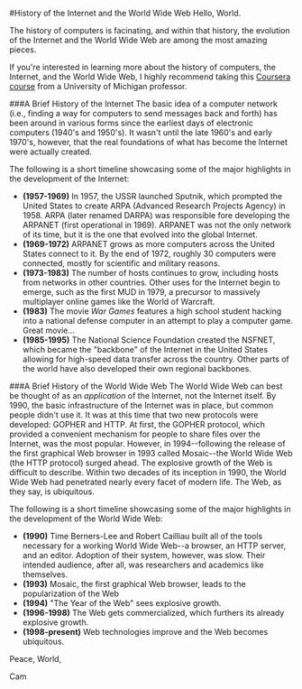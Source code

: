 #History of the Internet and the World Wide Web
Hello, World.

The history of computers is facinating, and within that history, the evolution of the Internet and the World Wide Web are among the most amazing pieces.

If you're interested in learning more about the history of computers, the Internet, and the World Wide Web, I highly recommend taking this [Coursera course](https://class.coursera.org/insidetheinternet-2012-001) from a University of Michigan professor.

###A Brief History of the Internet
The basic idea of a computer network (i.e., finding a way for computers to send messages back and forth) has been around in various forms since the earliest days of electronic computers (1940's and 1950's). It wasn't until the late 1960's and early 1970's, however, that the real foundations of what has become the Internet were actually created.

The following is a short timeline showcasing some of the major highlights in the development of the Internet:
* **(1957-1969)** In 1957, the USSR launched Sputnik, which prompted the United States to create ARPA (Advanced Research Projects Agency) in 1958. ARPA (later renamed DARPA) was responsible fore developing the ARPANET (first operational in 1969). ARPANET was not the only network of its time, but it is the one that evolved into the global Internet.
* **(1969-1972)** ARPANET grows as more computers across the United States connect to it. By the end of 1972, roughly 30 computers were connected, mostly for scientific and military reasons.
* **(1973-1983)** The number of hosts continues to grow, including hosts from networks in other countries. Other uses for the Internet begin to emerge, such as the first MUD in 1979, a precursor to massively multiplayer online games like the World of Warcraft.
* **(1983)** The movie *War Games* features a high school student hacking into a national defense computer in an attempt to play a computer game. Great movie...
* **(1985-1995)** The National Science Foundation created the NSFNET, which became the "backbone" of the Internet in the United States allowing for high-speed data transfer across the country. Other parts of the world have also developed their own regional backbones.

###A Brief History of the World Wide Web
The World Wide Web can best be thought of as an *application* of the Internet, not the Internet itself. By 1990, the basic infrastructure of the Internet was in place, but common people didn't use it. It was at this time that two new protocols were developed: GOPHER and HTTP. At first, the GOPHER protocol, which provided a convenient mechanism for people to share files over the Internet, was the most popular. However, in 1994--following the release of the first graphical Web browser in 1993 called Mosaic--the World Wide Web (the HTTP protocol) surged ahead. The explosive growth of the Web is difficult to describe. Within two decades of its inception in 1990, the World Wide Web had penetrated nearly every facet of modern life. The Web, as they say, is ubiquitous.

The following is a short timeline showcasing some of the major highlights in the development of the World Wide Web:
* **(1990)** Time Berners-Lee and Robert Cailliau built all of the tools necessary for a working World Wide Web--a browser, an HTTP server, and an editor. Adoption of their system, however, was slow. Their intended audience, after all, was researchers and academics like themselves.
* **(1993)** Mosaic, the first graphical Web browser, leads to the popularization of the Web
* **(1994)** "The Year of the Web" sees explosive growth.
* **(1996-1998)** The Web gets commercialized, which furthers its already explosive growth.
* **(1998-present)** Web technologies improve and the Web becomes ubiquitous.

Peace, World,

Cam

